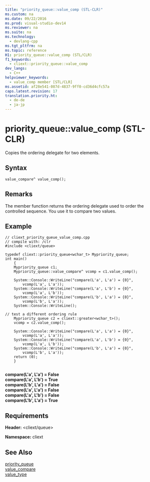```yaml
---
title: "priority_queue::value_comp (STL-CLR)"
ms.custom: na
ms.date: 09/22/2016
ms.prod: visual-studio-dev14
ms.reviewer: na
ms.suite: na
ms.technology: 
  - devlang-cpp
ms.tgt_pltfrm: na
ms.topic: reference
H1: priority_queue::value_comp (STL/CLR)
f1_keywords: 
  - cliext::priority_queue::value_comp
dev_langs: 
  - C++
helpviewer_keywords: 
  - value_comp member [STL/CLR]
ms.assetid: af28e541-087d-4837-9ff0-cd36d4cfc57a
caps.latest.revision: 17
translation.priority.ht: 
  - de-de
  - ja-jp
---
```

# priority_queue::value_comp (STL-CLR)
Copies the ordering delegate for two elements.  
  
## Syntax  
  
```  
value_compare^ value_comp();  
```  
  
## Remarks  
 The member function returns the ordering delegate used to order the controlled sequence. You use it to compare two values.  
  
## Example  
  
```  
// cliext_priority_queue_value_comp.cpp   
// compile with: /clr   
#include <cliext/queue>   
  
typedef cliext::priority_queue<wchar_t> Mypriority_queue;   
int main()   
    {   
    Mypriority_queue c1;   
    Mypriority_queue::value_compare^ vcomp = c1.value_comp();   
  
    System::Console::WriteLine("compare(L'a', L'a') = {0}",   
        vcomp(L'a', L'a'));   
    System::Console::WriteLine("compare(L'a', L'b') = {0}",   
        vcomp(L'a', L'b'));   
    System::Console::WriteLine("compare(L'b', L'a') = {0}",   
        vcomp(L'b', L'a'));   
    System::Console::WriteLine();   
  
// test a different ordering rule   
    Mypriority_queue c2 = cliext::greater<wchar_t>();   
    vcomp = c2.value_comp();   
  
    System::Console::WriteLine("compare(L'a', L'a') = {0}",   
        vcomp(L'a', L'a'));   
    System::Console::WriteLine("compare(L'a', L'b') = {0}",   
        vcomp(L'a', L'b'));   
    System::Console::WriteLine("compare(L'b', L'a') = {0}",   
        vcomp(L'b', L'a'));   
    return (0);   
    }  
  
```  
  
 **compare(L'a', L'a') = False**  
**compare(L'a', L'b') = True**  
**compare(L'b', L'a') = False**  
**compare(L'a', L'a') = False**  
**compare(L'a', L'b') = False**  
**compare(L'b', L'a') = True**   
## Requirements  
 **Header:** <cliext/queue>  
  
 **Namespace:** cliext  
  
## See Also  
 [priority_queue](../vs140/priority_queue--stl-clr-.md)   
 [value_compare](../vs140/priority_queue--value_compare--stl-clr-.md)   
 [value_type](../vs140/priority_queue--value_type--stl-clr-.md)
